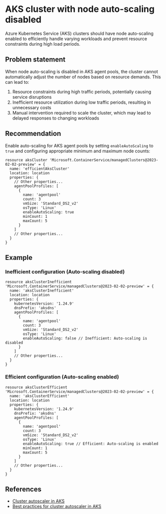 # AKS cluster with node auto-scaling disabled

Azure Kubernetes Service (AKS) clusters should have node auto-scaling enabled to efficiently handle varying workloads and prevent resource constraints during high load periods.

## Problem statement

When node auto-scaling is disabled in AKS agent pools, the cluster cannot automatically adjust the number of nodes based on resource demands. This can lead to:

1. Resource constraints during high traffic periods, potentially causing service disruptions
2. Inefficient resource utilization during low traffic periods, resulting in unnecessary costs
3. Manual intervention required to scale the cluster, which may lead to delayed responses to changing workloads

## Recommendation

Enable auto-scaling for AKS agent pools by setting `enableAutoScaling` to `true` and configuring appropriate minimum and maximum node counts:

```bicep
resource aksCluster 'Microsoft.ContainerService/managedClusters@2023-02-02-preview' = {
  name: 'efficientAksCluster'
  location: location
  properties: {
    // Other properties...
    agentPoolProfiles: [
      {
        name: 'agentpool'
        count: 3
        vmSize: 'Standard_DS2_v2'
        osType: 'Linux'
        enableAutoScaling: true
        minCount: 1
        maxCount: 5
      }
    ]
    // Other properties...
  }
}
```

## Example

### Inefficient configuration (Auto-scaling disabled)

```bicep
resource aksClusterInefficient 'Microsoft.ContainerService/managedClusters@2023-02-02-preview' = {
  name: 'aksClusterInefficient'
  location: location
  properties: {
    kubernetesVersion: '1.24.9'
    dnsPrefix: 'aksdns'
    agentPoolProfiles: [
      {
        name: 'agentpool'
        count: 3
        vmSize: 'Standard_DS2_v2'
        osType: 'Linux'
        enableAutoScaling: false // Inefficient: Auto-scaling is disabled
      }
    ]
    // Other properties...
  }
}
```

### Efficient configuration (Auto-scaling enabled)

```bicep
resource aksClusterEfficient 'Microsoft.ContainerService/managedClusters@2023-02-02-preview' = {
  name: 'aksClusterEfficient'
  location: location
  properties: {
    kubernetesVersion: '1.24.9'
    dnsPrefix: 'aksdns'
    agentPoolProfiles: [
      {
        name: 'agentpool'
        count: 3
        vmSize: 'Standard_DS2_v2'
        osType: 'Linux'
        enableAutoScaling: true // Efficient: Auto-scaling is enabled
        minCount: 1
        maxCount: 5
      }
    ]
    // Other properties...
  }
}
```

## References

* [Cluster autoscaler in AKS](https://learn.microsoft.com/en-us/azure/aks/concepts-scale#cluster-autoscaler)
* [Best practices for cluster autoscaler in AKS](https://learn.microsoft.com/en-us/azure/aks/cluster-autoscaler#best-practices-for-the-cluster-autoscaler)
